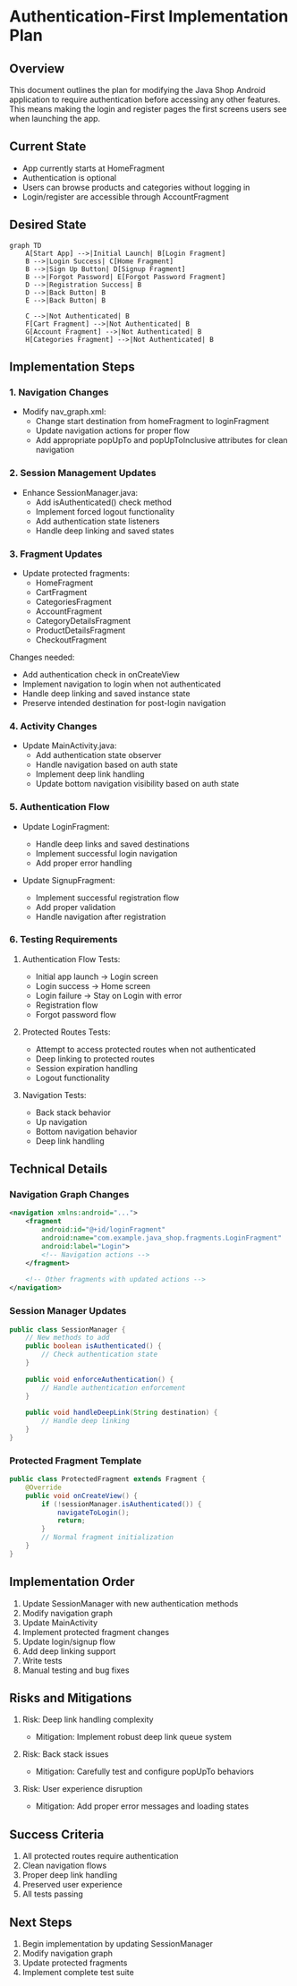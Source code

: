 # Authentication-First Implementation Plan

## Overview
This document outlines the plan for modifying the Java Shop Android application to require authentication before accessing any other features. This means making the login and register pages the first screens users see when launching the app.

## Current State
- App currently starts at HomeFragment
- Authentication is optional
- Users can browse products and categories without logging in
- Login/register are accessible through AccountFragment

## Desired State
```mermaid
graph TD
    A[Start App] -->|Initial Launch| B[Login Fragment]
    B -->|Login Success| C[Home Fragment]
    B -->|Sign Up Button| D[Signup Fragment]
    B -->|Forgot Password| E[Forgot Password Fragment]
    D -->|Registration Success| B
    D -->|Back Button| B
    E -->|Back Button| B
    
    C -->|Not Authenticated| B
    F[Cart Fragment] -->|Not Authenticated| B
    G[Account Fragment] -->|Not Authenticated| B
    H[Categories Fragment] -->|Not Authenticated| B
```

## Implementation Steps

### 1. Navigation Changes
- Modify nav_graph.xml:
  - Change start destination from homeFragment to loginFragment
  - Update navigation actions for proper flow
  - Add appropriate popUpTo and popUpToInclusive attributes for clean navigation

### 2. Session Management Updates
- Enhance SessionManager.java:
  - Add isAuthenticated() check method
  - Implement forced logout functionality
  - Add authentication state listeners
  - Handle deep linking and saved states

### 3. Fragment Updates
- Update protected fragments:
  - HomeFragment
  - CartFragment
  - CategoriesFragment
  - AccountFragment
  - CategoryDetailsFragment
  - ProductDetailsFragment
  - CheckoutFragment
  
Changes needed:
- Add authentication check in onCreateView
- Implement navigation to login when not authenticated
- Handle deep linking and saved instance state
- Preserve intended destination for post-login navigation

### 4. Activity Changes
- Update MainActivity.java:
  - Add authentication state observer
  - Handle navigation based on auth state
  - Implement deep link handling
  - Update bottom navigation visibility based on auth state

### 5. Authentication Flow
- Update LoginFragment:
  - Handle deep links and saved destinations
  - Implement successful login navigation
  - Add proper error handling
  
- Update SignupFragment:
  - Implement successful registration flow
  - Add proper validation
  - Handle navigation after registration

### 6. Testing Requirements
1. Authentication Flow Tests:
   - Initial app launch -> Login screen
   - Login success -> Home screen
   - Login failure -> Stay on Login with error
   - Registration flow
   - Forgot password flow

2. Protected Routes Tests:
   - Attempt to access protected routes when not authenticated
   - Deep linking to protected routes
   - Session expiration handling
   - Logout functionality

3. Navigation Tests:
   - Back stack behavior
   - Up navigation
   - Bottom navigation behavior
   - Deep link handling

## Technical Details

### Navigation Graph Changes
```xml
<navigation xmlns:android="...">
    <fragment
        android:id="@+id/loginFragment"
        android:name="com.example.java_shop.fragments.LoginFragment"
        android:label="Login">
        <!-- Navigation actions -->
    </fragment>
    
    <!-- Other fragments with updated actions -->
</navigation>
```

### Session Manager Updates
```java
public class SessionManager {
    // New methods to add
    public boolean isAuthenticated() {
        // Check authentication state
    }
    
    public void enforceAuthentication() {
        // Handle authentication enforcement
    }
    
    public void handleDeepLink(String destination) {
        // Handle deep linking
    }
}
```

### Protected Fragment Template
```java
public class ProtectedFragment extends Fragment {
    @Override
    public void onCreateView() {
        if (!sessionManager.isAuthenticated()) {
            navigateToLogin();
            return;
        }
        // Normal fragment initialization
    }
}
```

## Implementation Order
1. Update SessionManager with new authentication methods
2. Modify navigation graph
3. Update MainActivity
4. Implement protected fragment changes
5. Update login/signup flow
6. Add deep linking support
7. Write tests
8. Manual testing and bug fixes

## Risks and Mitigations
1. Risk: Deep link handling complexity
   - Mitigation: Implement robust deep link queue system

2. Risk: Back stack issues
   - Mitigation: Carefully test and configure popUpTo behaviors

3. Risk: User experience disruption
   - Mitigation: Add proper error messages and loading states

## Success Criteria
1. All protected routes require authentication
2. Clean navigation flows
3. Proper deep link handling
4. Preserved user experience
5. All tests passing

## Next Steps
1. Begin implementation by updating SessionManager
2. Modify navigation graph
3. Update protected fragments
4. Implement complete test suite
